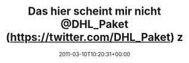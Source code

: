 ---
retweeted: false
source: <a href="http://twitter.com" rel="nofollow">Twitter Web Client</a>
entities:
  hashtags: []
  symbols: []
  user_mentions:
  - name: Jakob McKernan
    screen_name: DHL_Paket
    indices:
    - '27'
    - '37'
    id_str: '1592091664558030850'
    id: '1592091664558030850'
  urls: []
display_text_range:
- '0'
- '96'
favorite_count: '0'
id_str: '45791134265524224'
truncated: false
retweet_count: '0'
id: '45791134265524224'
created_at: Thu Mar 10 10:20:31 +0000 2011
favorited: false
full_text: 'Das hier scheint mir nicht [@DHL_Paket](https://twitter.com/DHL_Paket)
  zu sein: http://dhl24service.w2c.ru/de/paket/privatkunden/'
lang: de
tags:
- pesos/twitter
date: '2011-03-10T10:20:31+00:00'
src: https://twitter.com/bascht/status/45791134265524224
original_url: https://twitter.com/bascht/status/45791134265524224
type: twitter_tweet
text: 'Das hier scheint mir nicht [@DHL_Paket](https://twitter.com/DHL_Paket) zu sein:
  http://dhl24service.w2c.ru/de/paket/privatkunden/'
title: Das hier scheint mir nicht @DHL_Paket (https://twitter.com/DHL_Paket) z

---